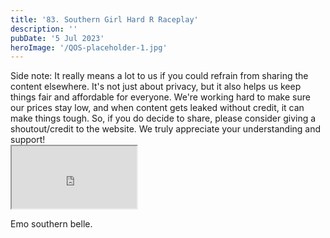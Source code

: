 ```yaml
---
title: '83. Southern Girl Hard R Raceplay'
description: ''
pubDate: '5 Jul 2023'
heroImage: '/QOS-placeholder-1.jpg'
---
```

<div class="video_paragraph_header"> Side note: It really means a lot to us if you could refrain from sharing the content elsewhere. It's not just about privacy, but it also helps us keep things fair and affordable for everyone. We're working hard to make sure our prices stay low, and when content gets leaked without credit, it can make things tough. So, if you do decide to share, please consider giving a shoutout/credit to the website. We truly appreciate your understanding and support!</div>

<iframe src="https://drive.google.com/file/d/1BworxnYQh5w1WrT1TLLNCW03M-r6GtbK/preview" width="200" height="100" allow="autoplay" allowfullscreen="allowfullscreen"></iframe>

Emo southern belle.
<br>
<br>
<!---<a class="read_more" href="https://drive.google.com/file/d/1BworxnYQh5w1WrT1TLLNCW03M-r6GtbK/view?usp=sharing">Download</a>--->